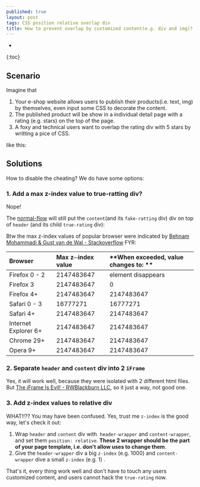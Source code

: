 ```yaml
---
published: true
layout: post
tags: CSS position relative overlap div
title: How to prevent overlap by customized content(e.g. div and img)?
---
```


* 
{:toc}

## Scenario
Imagine that 
 1. Your e-shop website allows users to publish their products(i.e. text, img) by themselves, even input some CSS to decorate the content.
 2. The published product will be show in a individual detail page with a rating (e.g. stars) on the top of the page.
 3. A foxy and technical users want to overlap the rating div with 5 stars by writting a pice of CSS.

like this:
<script async src="//jsfiddle.net/neotan12/2Lonqx2L/6/embed/html,css,result/"></script>

## Solutions
How to disable the cheating? We do have some options:

### 1. Add a max z-index value to true-ratting div?

Nope! 

The [normal-flow](https://www.w3.org/TR/CSS2/visuren.html#normal-flow) will still put the `content`(and its `fake-ratting` div) div on top of `header` (and its child `true-rating` div):

<script async src="//jsfiddle.net/neotan12/wyoxxfb4/1/embed/html,css,result/"></script>

Btw the max z-index values of popular browser were indicated by [Behnam Mohammadi & Gust van de Wal - Stackoverflow](https://stackoverflow.com/a/25461690) FYR:

| **Browser** | **Max z─index value** | **When exceeded, value changes to: **|
|:----------|:------|:------|
| Firefox 0 - 2 | 2147483647 | element disappears |
| Firefox 3 | 2147483647 | 0 |
| Firefox 4+ | 2147483647 | 2147483647 |
| Safari 0 - 3 | 16777271 | 16777271 |
| Safari 4+ | 2147483647 | 2147483647 |
| Internet Explorer 6+ | 2147483647 | 2147483647 |
| Chrome 29+ | 2147483647 | 2147483647 |
| Opera 9+ | 2147483647 | 2147483647 |


### 2. Separate `header` and `content` div into 2 `iFrame`
Yes, it will work well, because they were isolated with 2 different html files. But
[The iFrame Is Evil! - RWBlackburn LLC](http://www.rwblackburn.com/iframe-evil/), so it just a way, not good one.

### 3. Add z-index values to relative div

WHAT!!?? You may have been confused. Yes, trust me `z-index` is the good way, let's check it out:

1. Wrap `header` and `content` div with  `header-wrapper` and `content-wrapper`, and set them `position: relative`. **These 2 wrapper should be the part of your page template, i.e. don't allow uses to change them**.
2. Give the `header-wrapper` div a big  `z-index` (e.g. 1000) and `content-wrapper` dive a small `z-index` (e.g. 1) .

That's it, every thing work well and don't have to touch any users customized content, and users cannot hack the `true-rating` now.

<script async src="//jsfiddle.net/neotan12/oe3pezcw/7/embed/html,css,result/"></script>
